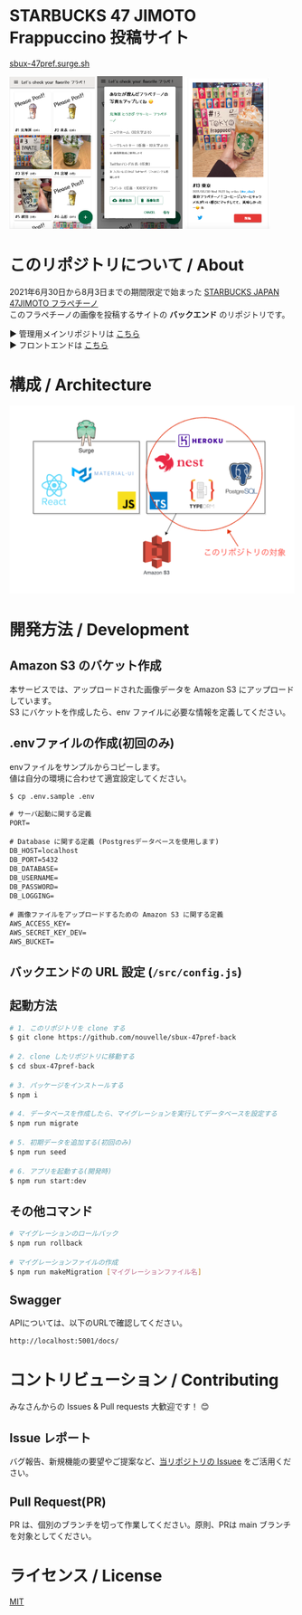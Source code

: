 # STARBUCKS 47 JIMOTO Frappuccino 投稿サイト
[sbux-47pref.surge.sh](https://sbux-47pref.surge.sh/)  

<img src="./git_image/img1.png" alt="トップページ" width="30%"> <img src="./git_image/img2.png" alt="投稿ページ" width="30%"> <img src="./git_image/img3.png" alt="個別ページ" width="30%">

# このリポジトリについて / About
2021年6月30日から8月3日までの期間限定で始まった [STARBUCKS JAPAN 47JIMOTO フラペチーノ](https://www.starbucks.co.jp/cafe/jimoto_frappuccino/)  
このフラペチーノの画像を投稿するサイトの **バックエンド** のリポジトリです。  

▶️ 管理用メインリポジトリは [こちら](https://github.com/nouvelle/sbux-47pref)  
▶️ フロントエンドは [こちら](https://github.com/nouvelle/sbux-47pref-front)  

# 構成 / Architecture
![Architecture](/git_image/backend.png)


# 開発方法 / Development
## Amazon S3 のバケット作成
本サービスでは、アップロードされた画像データを Amazon S3 にアップロードしています。  
S3 にバケットを作成したら、env ファイルに必要な情報を定義してください。  

## .envファイルの作成(初回のみ)
envファイルをサンプルからコピーします。  
値は自分の環境に合わせて適宜設定してください。
```bash
$ cp .env.sample .env
```

```
# サーバ起動に関する定義
PORT=

# Database に関する定義 (Postgresデータベースを使用します)
DB_HOST=localhost
DB_PORT=5432
DB_DATABASE=
DB_USERNAME=
DB_PASSWORD=
DB_LOGGING=

# 画像ファイルをアップロードするための Amazon S3 に関する定義
AWS_ACCESS_KEY=
AWS_SECRET_KEY_DEV=
AWS_BUCKET=
```

## バックエンドの URL 設定 (`/src/config.js`)
## 起動方法
```bash
# 1. このリポジトリを clone する
$ git clone https://github.com/nouvelle/sbux-47pref-back

# 2. clone したリポジトリに移動する
$ cd sbux-47pref-back

# 3. パッケージをインストールする
$ npm i

# 4. データベースを作成したら、マイグレーションを実行してデータベースを設定する
$ npm run migrate

# 5. 初期データを追加する(初回のみ)
$ npm run seed

# 6. アプリを起動する(開発時)
$ npm run start:dev
```

## その他コマンド
```bash
# マイグレーションのロールバック
$ npm run rollback

# マイグレーションファイルの作成
$ npm run makeMigration [マイグレーションファイル名]
```

## Swagger
APIについては、以下のURLで確認してください。
```
http://localhost:5001/docs/
```

# コントリビューション / Contributing
みなさんからの Issues & Pull requests 大歓迎です！ 😊

## Issue レポート
バグ報告、新規機能の要望やご提案など、[当リポジトリの Issuee](https://github.com/nouvelle/sbux-47pref-back/issues) をご活用ください。

## Pull Request(PR)
PR は、個別のブランチを切って作業してください。原則、PRは main ブランチを対象としてください。



# ライセンス / License
[MIT](https://choosealicense.com/licenses/mit/)
